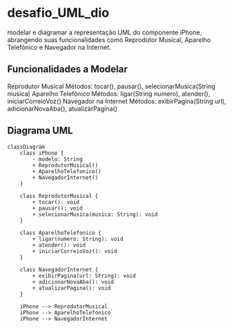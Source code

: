 # desafio_UML_dio
modelar e diagramar a representação UML do componente iPhone, abrangendo suas funcionalidades como Reprodutor Musical, Aparelho Telefônico e Navegador na Internet.

## Funcionalidades a Modelar
Reprodutor Musical
Métodos: tocar(), pausar(), selecionarMusica(String musica)
Aparelho Telefônico
Métodos: ligar(String numero), atender(), iniciarCorreioVoz()
Navegador na Internet
Métodos: exibirPagina(String url), adicionarNovaAba(), atualizarPagina()

## Diagrama UML

```mermaid
classDiagram
    class iPhone {
        - modelo: String
        + ReprodutorMusical()
        + AparelhoTelefonico()
        + NavegadorInternet()
    }

    class ReprodutorMusical {
        + tocar(): void
        + pausar(): void
        + selecionarMusica(musica: String): void
    }

    class AparelhoTelefonico {
        + ligar(numero: String): void
        + atender(): void
        + iniciarCorreioVoz(): void
    }

    class NavegadorInternet {
        + exibirPagina(url: String): void
        + adicionarNovaAba(): void
        + atualizarPagina(): void
    }

    iPhone --> ReprodutorMusical
    iPhone --> AparelhoTelefonico
    iPhone --> NavegadorInternet
``` 
